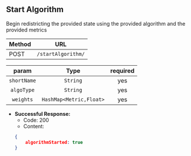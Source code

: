 ## Start Algorithm

Begin redistricting the provided state using the provided algorithm and the provided metrics

|Method|URL|
|--|--|
|POST|`/startAlgorithm/`|

|param|Type|required|
|:--:|:--:|:--:|
|`shortName`|`String`|yes|
|`algoType`|`String`|yes|
|`weights`|`HashMap<Metric,Float>`|yes|
- **Successful Response:**
	- Code: 200
	- Content: 
	```json
	{
		algorithmStarted: true
	}
	```
